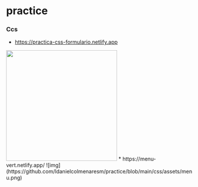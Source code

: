 
# practice


### Ccs

* https://practica-css-formulario.netlify.app
<img width='300px' src="https://github.com/ldanielcolmenaresm/practice/blob/main/css/assets/login.png">
* https://menu-vert.netlify.app/
![img](https://github.com/ldanielcolmenaresm/practice/blob/main/css/assets/menu.png)
